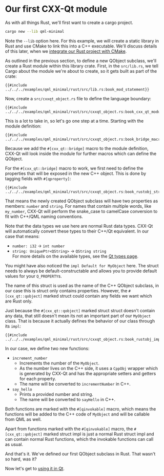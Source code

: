 <!--
SPDX-FileCopyrightText: 2022 Klarälvdalens Datakonsult AB, a KDAB Group company <info@kdab.com>
SPDX-FileContributor: Leon Matthes <leon.matthes@kdab.com>

SPDX-License-Identifier: MIT OR Apache-2.0
-->

# Our first CXX-Qt module

As with all things Rust, we'll first want to create a cargo project.
```bash
cargo new --lib qml-minimal
```
Note the `--lib` option here. For this example, we will create a static library in Rust and use CMake to
link this into a C++ executable. We'll discuss details of this later, when we [integrate our Rust project with CMake](./5-cmake-integration.md).

As outlined in the previous section, to define a new QObject subclass, we'll create a Rust module within this library crate.
First, in the `src/lib.rs`, we tell Cargo about the module we're about to create, so it gets built as part of the crate:

```rust,ignore
{{#include ../../../examples/qml_minimal/rust/src/lib.rs:book_mod_statement}}
```

Now, create a `src/cxxqt_object.rs` file to define the language boundary:

```rust,ignore
{{#include ../../../examples/qml_minimal/rust/src/cxxqt_object.rs:book_cxx_qt_module}}
```

This is a lot to take in, so let's go one step at a time.
Starting with the module definition:
```rust,ignore
{{#include ../../../examples/qml_minimal/rust/src/cxxqt_object.rs:book_bridge_macro}}
```

Because we add the `#[cxx_qt::bridge]` macro to the module definition,
CXX-Qt will look inside the module for further macros which can define the QObject.

For the `#[cxx_qt::bridge]` macro to work, we first need to define the properties that will be exposed in the new C++ object.
This is done by tagging fields with `#[qproperty]`:
```rust,ignore
{{#include ../../../examples/qml_minimal/rust/src/cxxqt_object.rs:book_rustobj_struct}}
```
That means the newly created QObject subclass will have two properties as members: `number` and `string`. For names that contain multiple words, like `my_number`, CXX-Qt will perform the snake_case to camelCase conversion to fit with C++/QML naming conventions.

Note that the data types we use here are normal Rust data types.
CXX-Qt will automatically convert these types to their C++/Qt equivalent.
In our case that means:
- `number: i32` -> `int number`
- `string: UniquePtr<QString>` -> `QString string`\
For more details on the available types, see the [Qt types page](../concepts/types.md).

You might have also noticed the `impl Default for MyObject` here.
The struct needs to always be default-constructable and allows you to provide default values for your `Q_PROPERTY`s.

The name of this struct is used as the name of the C++ QObject subclass, in our case this is struct only contains properties.
However, the `#[cxx_qt::qobject]` marked struct could contain any fields we want which are Rust only.

Just because the `#[cxx_qt::qobject]` marked struct struct doesn't contain any data, that still doesn't mean its not an important part of our `MyObject` class.
That is because it actually defines the behavior of our class through its `impl`:
```rust,ignore
{{#include ../../../examples/qml_minimal/rust/src/cxxqt_object.rs:book_rustobj_impl}}
```

In our case, we define two new functions:
- `increment_number`
    - Increments the number of the `MyObject`.
    - As the number lives on the C++ side, it uses a `CppObj` wrapper which is generated by CXX-Qt and has the appropriate setters and getters for each property.
    - The name will be converted to `incrementNumber` in C++.
- `say_hello`
    - Prints a provided number and string.
    - The name will be converted to `sayHello` in C++.

Both functions are marked with the `#[qinvokable]` macro, which means the functions will be added to the C++ code of `MyObject` and will be callable from QML as well.

Apart from functions marked with the `#[qinvokable]` macro, the `#[cxx_qt::qobject]` marked struct impl is just a normal Rust struct impl and can contain normal Rust functions, which the invokable functions can call as usual.

And that's it. We've defined our first QObject subclass in Rust. That wasn't so hard, was it?

Now let's get to [using it in Qt](./3-exposing-to-qml.md).
